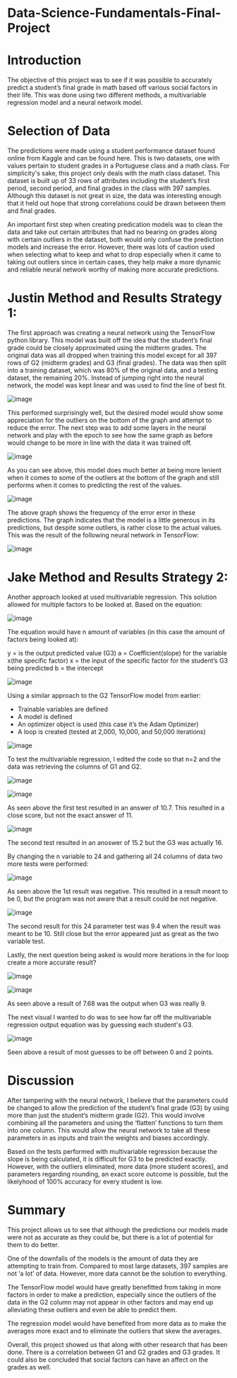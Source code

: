 # Data-Science-Fundamentals-Final-Project
# Introduction
The objective of this project was to see if it was possible to accurately predict a student’s final grade in math based off various social factors in their life. This was done using two different methods, a multivariable regression model and a neural network model. 

# Selection of Data
The predictions were made using a student performance dataset found online from Kaggle and can be found here. This is two datasets, one with values pertain to student grades in a Portuguese class and a math class. For simplicity's sake, this project only deals with the math class dataset. 
This dataset is built up of 33 rows of attributes including the student’s first period, second period, and final grades in the class with 397 samples. Although this dataset is not great in size, the data was interesting enough that it held out hope that strong correlations could be drawn between them and final grades. 

An important first step when creating predication models was to clean the data and take out certain attributes that had no bearing on grades along with certain outliers in the dataset, both would only confuse the prediction models and increase the error. However, there was lots of caution used when selecting what to keep and what to drop especially when it came to taking out outliers since in certain cases, they help make a more dynamic and reliable neural network worthy of making more accurate predictions. 

# Justin Method and Results Strategy 1:
The first approach was creating a neural network using the TensorFlow python library. This model was built off the idea that the student’s final grade could be closely approximated using the midterm grades. The original data was all dropped when training this model except for all 397 rows of G2 (midterm grades) and G3 (final grades). The data was then split into a training dataset, which was 80% of the original data, and a testing dataset, the remaining 20%. 
Instead of jumping right into the neural network, the model was kept linear and was used to find the line of best fit.

![image](https://user-images.githubusercontent.com/70958977/207210560-8891cf5b-3389-4671-822d-1a27b5ceff50.png)

This performed surprisingly well, but the desired model would show some appreciation for the outliers on the bottom of the graph and attempt to reduce the error. 
The next step was to add some layers in the neural network and play with the epoch to see how the same graph as before would change to be more in line with the data it was trained off.

![image](https://user-images.githubusercontent.com/70958977/207210750-9c800b93-dd3a-4c1e-891b-e775c1c4358d.png)

As you can see above, this model does much better at being more lenient when it comes to some of the outliers at the bottom of the graph and still performs when it comes to predicting the rest of the values.

![image](https://user-images.githubusercontent.com/70958977/207211444-901f4df3-b6f6-4b14-a19d-f2e0c089224f.png)

The above graph shows the frequency of the error error in these predictions. The graph indicates that the model is a little generous in its predictions, but despite some outliers, is rather close to the actual values. This was the result of the following neural network in TensorFlow:

![image](https://user-images.githubusercontent.com/70958977/207212798-0ff07061-68d3-4c40-b404-46367b387c1e.png)

# Jake Method and Results Strategy 2: 
Another approach looked at used multivariable regression. This solution allowed for multiple factors to be looked at. Based on the equation: 

![image](https://user-images.githubusercontent.com/71090844/207212535-e11140f3-451e-4fa6-8997-65e74414e6ec.png)

The equation would have n amount of variables (in this case the amount of factors being looked at):

y = is the output predicted value (G3)
a = Coefficient(slope) for the variable x(the specific factor)
x = the input of the specific factor for the student’s G3 being predicted
b = the intercept

![image](https://user-images.githubusercontent.com/71090844/207213106-da363faf-ff2a-490e-bc91-ab5ea398b6b1.png)

Using a similar approach to the G2 TensorFlow model from earlier:
-	Trainable variables are defined
-	A model is defined
-	An optimizer object is used (this case it’s the Adam Optimizer)
-	A loop is created (tested at 2,000, 10,000, and 50,000 iterations)

![image](https://user-images.githubusercontent.com/71090844/207212338-7b5dd7c5-aa46-461b-adab-ca713d558069.png)

To test the multivariable regression, I edited the code so that n=2 and the data was retrieving the columns of G1 and G2. 

![image](https://user-images.githubusercontent.com/71090844/207213172-726b4be1-8504-4a83-86bf-549b73fadb17.png)

![image](https://user-images.githubusercontent.com/71090844/207213243-3392532d-f418-4b6a-a923-64df2bfc058a.png)

As seen above the first test resulted in an answer of 10.7. This resulted in a close score, but not the exact answer of 11. 

![image](https://user-images.githubusercontent.com/71090844/207213285-45cde265-bf97-458c-a2a3-28122a6c72d1.png)

The second test resulted in an anoswer of 15.2 but the G3 was actually 16. 

By changing the n variable to 24 and gathering all 24 columns of data two more tests were performed: 

![image](https://user-images.githubusercontent.com/71090844/207213707-054e58e7-2caa-418c-ad4b-0e18fb0a65ce.png)

As seen above the 1st result was negative. This resulted in a result meant to be 0, but the program was not aware that a result could be not negative. 

![image](https://user-images.githubusercontent.com/71090844/207213740-ebbbec27-dd4a-4c12-872b-fee8872cbf74.png)

The second result for this 24 parameter test was 9.4 when the result was meant to be 10. Still close but the error appeared just as great as the two variable test. 

Lastly, the next question being asked is would more iterations in the for loop create a more accurate result?

![image](https://user-images.githubusercontent.com/71090844/207214258-7dc6f529-48db-48f6-8564-3015cfff2aef.png)

![image](https://user-images.githubusercontent.com/71090844/207214278-ca1b8a56-5351-4542-8662-6d1d25ff98ad.png)

As seen above a result of 7.68 was the output when G3 was really 9. 

The next visual I wanted to do was to see how far off the multivariable regression output equation was by guessing each student's G3.  

![image](https://user-images.githubusercontent.com/71090844/207224052-d96100d5-1ea4-474e-8125-d41ef08e7544.png)

Seen above a result of most guesses to be off between 0 and 2 points. 

# Discussion
After tampering with the neural network, I believe that the parameters could be changed to allow the prediction of the student’s final grade (G3) by using more than just the student’s midterm grade (G2). This would involve combining all the parameters and using the ‘flatten’ functions to turn them into one column. This would allow the neural network to take all these parameters in as inputs and train the weights and biases accordingly.

Based on the tests performed with multivariable regression because the slope is being calculated, it is difficult for G3 to be predicted exactly. However, with the outliers eliminated, more data (more student scores), and parameters regarding rounding, an exact score outcome is possible, but the likelyhood of 100% accuracy for every student is low.  

# Summary
This project allows us to see that although the predictions our models made were not as accurate as they could be, but there is a lot of potential for them to do better.  

One of the downfalls of the models is the amount of data they are attempting to train from. Compared to most large datasets, 397 samples are not ‘a lot’ of data. However, more data cannot be the solution to everything. 

The TensorFlow model would have greatly benefitted from taking in more factors in order to make a prediction, especially since the outliers of the data in the G2 column may not appear in other factors and may end up alleviating these outliers and even be able to predict them. 

The regression model would have benefited from more data as to make the averages more exact and to eliminate the outliers that skew the averages.

Overall, this project showed us that along with other research that has been done. There is a correlation between G1 and G2 grades and G3 grades. It could also be concluded that social factors can have an affect on the grades as well. 


